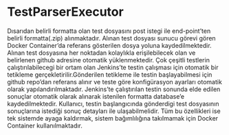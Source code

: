 # TestParserExecutor
Dısarıdan belirli formatta olan test dosyasını post istegi ile end-point’ten belirli formatta(.zip) alınmaktadır. Alınan
test dosyası sunucu görevi gören Docker Container’da referans gösterilen dosya yoluna
kaydedilmektedir. Alınan test dosyasına her noktadan kolaylıkla erişilebilecek olan ve belirlenen github adresine otomatik
yüklenmektedir. Çok çeşitli testlerin çalıştırılabilecegi bir ortam olan Jenkins’te testin çalışması
için otomatik bir tetikleme gerçekletirilir.Gönderilen tetikleme ile testin başlayabilmesi
için github repo’dan referans alınır ve teste göre konfigürasyon ayarları otomatik olarak
yapılandırılmaktadır. Jenkins’te çalıştırılan testin sonunda elde edilen sonuçlar otomatik
olarak alınarak istenilen formatta database’e kaydedilmektedir. Kullanıcı, testin başlangıcında
gönderdigi test dosyasının sonuçlarına istediği sonuç detayları ile ulaşabilmelidir. Tüm bu 
özellikleri ise tek sistemde ayaga kaldırmak, sistem bağımlılığına takılmamak için Docker Container kullanılmaktadır.
